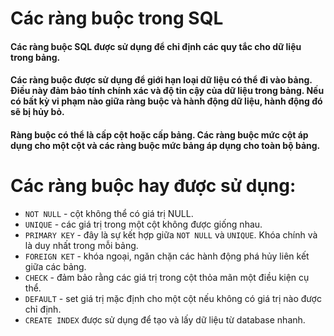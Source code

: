 # Các ràng buộc trong SQL
#### Các ràng buộc SQL được sử dụng để chỉ định các quy tắc cho dữ liệu trong bảng.
#### Các ràng buộc được sử dụng để giới hạn loại dữ liệu có thể đi vào bảng. Điều này đảm bảo tính chính xác và độ tin cậy của dữ liệu trong bảng. Nếu có bất kỳ vi phạm nào giữa ràng buộc và hành động dữ liệu, hành động đó sẽ bị hủy bỏ.
#### Ràng buộc có thể là cấp cột hoặc cấp bảng. Các ràng buộc mức cột áp dụng cho một cột và các ràng buộc mức bảng áp dụng cho toàn bộ bảng.

# Các ràng buộc hay được sử dụng:
- `NOT NULL` - cột không thể có giá trị NULL.
- `UNIQUE` - các giá trị trong một cột không được giống nhau.
- `PRIMARY KEY` - đây là sự kết hợp giữa `NOT NULL` và `UNIQUE`. Khóa chính và là duy nhất trong mỗi bảng.
- `FOREIGN KET` - khóa ngoại, ngăn chặn các hành động phá hủy liên kết giữa các bảng.
- `CHECK` - đảm bảo rằng các giá trị trong cột thỏa mãn một điều kiện cụ thể.
- `DEFAULT` - set giá trị mặc định cho một cột nếu không có giá trị nào được chỉ định.
- `CREATE INDEX` được sử dụng để tạo và lấy dữ liệu từ database nhanh.